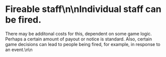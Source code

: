 # Fireable staff\n\nIndividual staff can be fired.
There may be additonal costs for this, dependent on some game logic.
Perhaps a certain amount of payout or notice is standard.
Also, certain game decisions can lead to people being fired, for example, in response to an event.\n\n<!-- GitHub Issue #185 -->